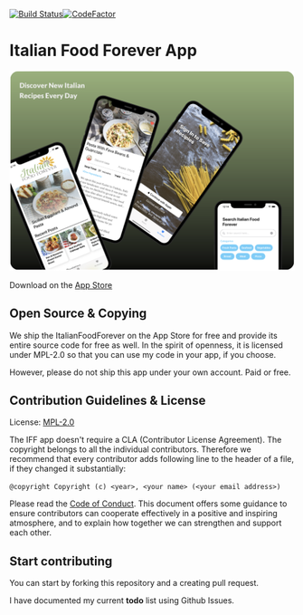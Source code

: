 [![Build Status](https://travis-ci.org/gabehoban/Italian-Food-Forever-App.svg?branch=master)](https://travis-ci.org/gabehoban/Italian-Food-Forever-App)[![CodeFactor](https://www.codefactor.io/repository/github/gabehoban/italian-food-forever-app/badge)](https://www.codefactor.io/repository/github/gabehoban/italian-food-forever-app)

# Italian Food Forever App

<p align="center">
<img src="assets/project1.png" alt="Project" width="650"/>
</p>

Download on the [App Store](https://apps.apple.com/us/app/italian-food-forever/id1505015656?ls=1)

## Open Source & Copying

We ship the ItalianFoodForever on the App Store for free and provide its entire source code for free as well. In the spirit of openness, it is licensed under MPL-2.0 so that you can use my code in your app, if you choose.

However, please do not ship this app under your own account. Paid or free.

## Contribution Guidelines & License

License: [MPL-2.0](https://choosealicense.com/licenses/mpl-2.0/)

The IFF app doesn't require a CLA (Contributor License Agreement). The copyright belongs to all the individual contributors. Therefore we recommend that every contributor adds following line to the header of a file, if they changed it substantially:

`@copyright Copyright (c) <year>, <your name> (<your email address>)`

Please read the [Code of Conduct](CODE-OF-CONDUCT.md). This document offers some guidance to ensure contributors can cooperate effectively in a positive and inspiring atmosphere, and to explain how together we can strengthen and support each other.

## Start contributing

You can start by forking this repository and a creating pull request.

I have documented my current **todo** list using Github Issues.

